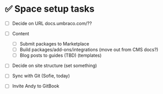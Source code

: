 # ✅ Space setup tasks

* [ ] Decide on URL docs.umbraco.com/??
* [ ] Content
  * [ ] Submit packages to Marketplace
  * [ ] Build packages/add-ons/integrations (move out from CMS docs?)
  * [ ] Blog posts to guides (TBD) (templates)
* [ ] Decide on site structure (set something)
* [ ] Sync with Git (Sofie, today)
* [ ] Invite Andy to GitBook

